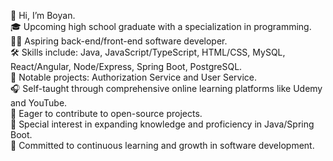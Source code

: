 👋 Hi, I’m Boyan.  
🎓 Upcoming high school graduate with a specialization in programming.  
👨‍💻 Aspiring back-end/front-end software developer.  
🛠️ Skills include: Java, JavaScript/TypeScript, HTML/CSS, MySQL, React/Angular, Node/Express, Spring Boot, PostgreSQL.  
🌟 Notable projects: Authorization Service and User Service.  
🎧 Self-taught through comprehensive online learning platforms like Udemy and YouTube.  
🤝 Eager to contribute to open-source projects.  
🌱 Special interest in expanding knowledge and proficiency in Java/Spring Boot.  
🚀 Committed to continuous learning and growth in software development.  
